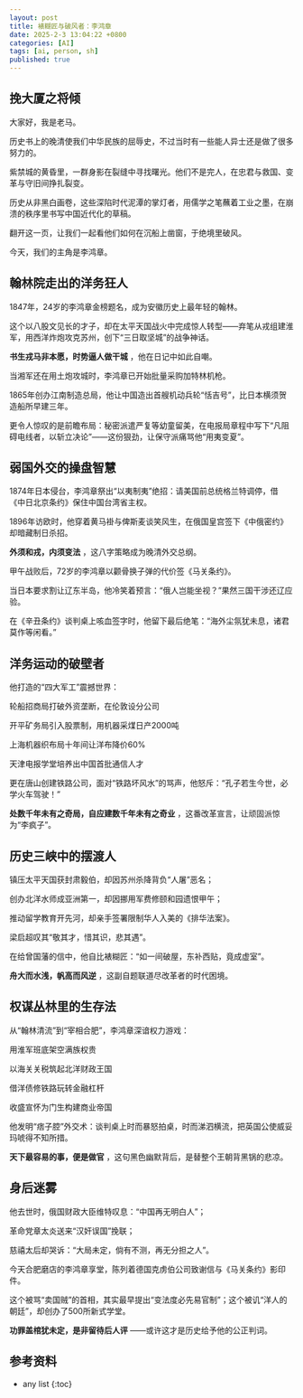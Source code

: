 ```yaml
---
layout: post
title: 裱糊匠与破风者：李鸿章
date: 2025-2-3 13:04:22 +0800
categories: [AI]
tags: [ai, person, sh]
published: true
---
```


## 挽大厦之将倾

大家好，我是老马。

历史书上的晚清使我们中华民族的屈辱史，不过当时有一些能人异士还是做了很多努力的。

紫禁城的黄昏里，一群身影在裂缝中寻找曙光。他们不是完人，在忠君与救国、变革与守旧间挣扎裂变。

历史从非黑白画卷，这些深陷时代泥潭的掌灯者，用儒学之笔蘸着工业之墨，在崩溃的秩序里书写中国近代化的草稿。

翻开这一页，让我们一起看他们如何在沉船上凿窗，于绝境里破风。

今天，我们的主角是李鸿章。

## 翰林院走出的洋务狂人

1847年，24岁的李鸿章金榜题名，成为安徽历史上最年轻的翰林。

这个以八股文见长的才子，却在太平天国战火中完成惊人转型——弃笔从戎组建淮军，用西洋炸炮攻克苏州，创下“三日取坚城”的战争神话。

**书生戎马非本愿，时势逼人做干城** ，他在日记中如此自嘲。  

当湘军还在用土炮攻城时，李鸿章已开始批量采购加特林机枪。

1865年创办江南制造总局，他让中国造出首艘机动兵轮“恬吉号”，比日本横须贺造船所早建三年。

更令人惊叹的是前瞻布局：秘密派遣严复等幼童留美，在电报局章程中写下“凡阻碍电线者，以斩立决论”——这份狠劲，让保守派痛骂他“用夷变夏”。  

## 弱国外交的操盘智慧

1874年日本侵台，李鸿章祭出“以夷制夷”绝招：请美国前总统格兰特调停，借《中日北京条约》保住中国台湾省主权。

1896年访欧时，他穿着黄马褂与俾斯麦谈笑风生，在俄国皇宫签下《中俄密约》却暗藏制日杀招。

**外须和戎，内须变法** ，这八字策略成为晚清外交总纲。  

甲午战败后，72岁的李鸿章以颧骨换子弹的代价签《马关条约》。

当日本要求割让辽东半岛，他冷笑着预言：“俄人岂能坐视？”果然三国干涉还辽应验。

在《辛丑条约》谈判桌上咳血签字时，他留下最后绝笔：“海外尘氛犹未息，诸君莫作等闲看。”  

## 洋务运动的破壁者

他打造的“四大军工”震撼世界：  

轮船招商局打破外资垄断，在伦敦设分公司  

开平矿务局引入股票制，用机器采煤日产2000吨  

上海机器织布局十年间让洋布降价60%  

天津电报学堂培养出中国首批通信人才  

更在唐山创建铁路公司，面对“铁路坏风水”的骂声，他怒斥：“孔子若生今世，必学火车驾驶！” 

**处数千年未有之奇局，自应建数千年未有之奇业** ，这番改革宣言，让顽固派惊为“李疯子”。  

## 历史三峡中的摆渡人

镇压太平天国获封肃毅伯，却因苏州杀降背负“人屠”恶名； 

创办北洋水师成亚洲第一，却因挪用军费修颐和园遗恨甲午； 

推动留学教育开先河，却亲手签署限制华人入美的《排华法案》。  

梁启超叹其“敬其才，惜其识，悲其遇”。

在给曾国藩的信中，他自比裱糊匠：“如一间破屋，东补西贴，竟成虚室”。

**舟大而水浅，帆高而风逆** ，这副自题联道尽改革者的时代困境。  

## 权谋丛林里的生存法

从“翰林清流”到“宰相合肥”，李鸿章深谙权力游戏：  

用淮军班底架空满族权贵  

以海关关税筑起北洋财政王国  

借洋债修铁路玩转金融杠杆  

收盛宣怀为门生构建商业帝国  

他发明“痞子腔”外交术：谈判桌上时而暴怒拍桌，时而涕泗横流，把英国公使威妥玛唬得不知所措。

**天下最容易的事，便是做官** ，这句黑色幽默背后，是替整个王朝背黑锅的悲凉。  

## 身后迷雾

他去世时，俄国财政大臣维特叹息：“中国再无明白人”；  

革命党章太炎送来“汉奸误国”挽联；  

慈禧太后却哭诉：“大局未定，倘有不测，再无分担之人”。  

今天合肥磨店的李鸿章享堂，陈列着德国克虏伯公司致谢信与《马关条约》影印件。

这个被骂“卖国贼”的首相，其实最早提出“变法度必先易官制”；这个被讥“洋人的朝廷”，却创办了500所新式学堂。

**功罪盖棺犹未定，是非留待后人评** ——或许这才是历史给予他的公正判词。  

## 参考资料


* any list
{:toc}